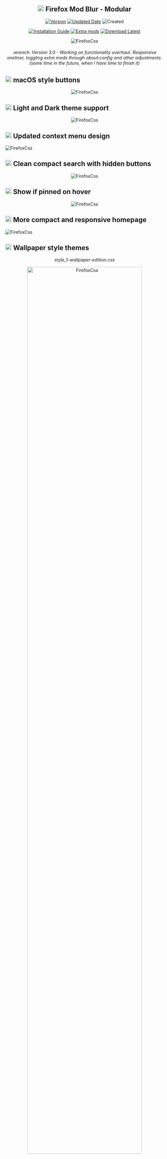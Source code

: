<h2 align="center"><a href="#wrench-installation"><img src="https://user-images.githubusercontent.com/61329159/204102654-0e414196-bea2-4147-9e1e-aeb8b4190893.png" width="20" height="20" /></a> Firefox Mod Blur - Modular</h2>

<p align="center">
<a href="#page_facing_up-other"><img alt="Version" src="https://img.shields.io/badge/Last%20tested%20Firefox-v126.0-blue?style=flat&logo=firefox&logoColor=white"></a>
<a href="#shield-last-updates"><img alt="Updated Date" src="https://img.shields.io/badge/Updated-20/05/2024-blueviolet?style=flat"></a>
<img alt="Created" src="https://img.shields.io/badge/Updated%20since-2020-important?style=flat">
	
<p align="center">
<a href="#wrench-installation"><img alt="Installation Guide" src="https://img.shields.io/badge/Installation%20Guide-informational?style=for-the-badge"></a> 
<a href="#-select-and-add-extra-styles-and-functions"><img alt="Extra mods" src="https://img.shields.io/badge/Extra%20Mods-blueviolet?style=for-the-badge"></a>
<a href="https://github.com/datguypiko/Firefox-Mod-Blur/releases/latest"><img alt="Download Latest" src="https://img.shields.io/badge/Download%20v2.7.8-important?style=for-the-badge"></a>
</p>

<p align="center"> <img alt="FirefoxCss" src="https://i.imgur.com/ChlWHFp.png"> </p>
<h6 align="center"> :wrench: Version 3.0 - Working on functionality overhaul. Responsive oneliner, toggling extra mods through about:config and other adjustments.(some time in the future, when I have time to finish it)   </h6>

## <img src="https://user-images.githubusercontent.com/61329159/197364522-ffdb607c-f634-4ddd-a234-7ccc3833d8b6.png" width="20" height="20" /> macOS style buttons
<p align="center"> <img alt="FirefoxCss" src="https://i.imgur.com/cvBzN61.gif"> </p>

## <img src="https://user-images.githubusercontent.com/61329159/197364522-ffdb607c-f634-4ddd-a234-7ccc3833d8b6.png" width="20" height="20" /> Light and Dark theme support
<p align="center"> <img alt="FirefoxCss" src="https://github.com/datguypiko/Firefox-Mod-Blur/assets/61329159/08099fbc-8b04-4f04-9f57-9b73911fd0c0"> </p>

## <img src="https://user-images.githubusercontent.com/61329159/197364522-ffdb607c-f634-4ddd-a234-7ccc3833d8b6.png" width="20" height="20" /> Updated context menu design
<p align="left"><img alt="FirefoxCss" src="https://i.imgur.com/uG9BgQH.png"></p>

## <img src="https://user-images.githubusercontent.com/61329159/197364522-ffdb607c-f634-4ddd-a234-7ccc3833d8b6.png" width="20" height="20" /> Clean compact search with hidden buttons
<p align="center"><img alt="FirefoxCss" src="https://i.imgur.com/gu3HnMx.gif"></p>

## <img src="https://user-images.githubusercontent.com/61329159/197364522-ffdb607c-f634-4ddd-a234-7ccc3833d8b6.png" width="20" height="20" /> Show if pinned on hover
<p align="center"><img alt="FirefoxCss" src="https://i.imgur.com/Asnafsk.gif"></p>

## <img src="https://user-images.githubusercontent.com/61329159/197364522-ffdb607c-f634-4ddd-a234-7ccc3833d8b6.png" width="20" height="20" /> More compact and responsive homepage
<p align="left"><img alt="FirefoxCss" src="https://i.imgur.com/lhc2Muh.gif"></p>

## <img src="https://user-images.githubusercontent.com/61329159/197364522-ffdb607c-f634-4ddd-a234-7ccc3833d8b6.png" width="20" height="20" /> Wallpaper style themes
<p align="center"><i>style_1-wallpaper-edition.css</i></p>
<p align="center"><img alt="FirefoxCss" src="https://user-images.githubusercontent.com/61329159/204525862-9f92f7f2-ab37-4c98-9b83-8ad3d9166ac1.png" width="85%" height="85%" ></p>

<p align="center"><i>style_2-wallpaper-edition.css</i></p>
<p align="center"><img alt="FirefoxCss" src="https://user-images.githubusercontent.com/61329159/204526429-d1f37832-a98b-4c35-840c-7ccb5e96e9f3.png" width="85%" height="85%" ></p>

<p align="center"><i>style_3-wallpaper-edition.css</i></p>
<p align="center"><img alt="FirefoxCss" src="https://user-images.githubusercontent.com/61329159/204526435-c3431cce-5970-4b88-af73-820d808c6a1a.png" width="85%" height="85%" ></p>
</br>

<h2 align="left"><a href="#wrench-installation"><img src="https://user-images.githubusercontent.com/61329159/204102654-0e414196-bea2-4147-9e1e-aeb8b4190893.png" width="20" height="20" /></a> Select and add extra styles and functions</h2>

<details><summary>Min-max-close buttons style :gear:</summary>
</br>
<i>Select one min-max-close_buttons.css</i>
</br></br>
<i>Left side MacOS style</i><p align="center"><img alt="FirefoxCss" src="https://i.imgur.com/pR78PN5.png"></p>
<i>Right side MacOS style</i><p align="center"><img alt="FirefoxCss" src="https://i.imgur.com/032WjXp.png"></p>
<i>Right side OS</i><p align="center"><img alt="FirefoxCss" src="https://i.imgur.com/uTcbB4p.png"></p>
<i>Left side OS</i><p align="center"><img alt="FirefoxCss" src="https://github.com/datguypiko/Firefox-Mod-Blur/assets/61329159/45180997-9195-48bd-a135-9de65c4a27ac"></p>
<i>Theme default</i><p align="center"><img alt="FirefoxCss" src="https://github.com/datguypiko/Firefox-Mod-Blur/assets/61329159/cddf0baf-0f9e-4467-a47f-77036361999f"></p></details>

<details><summary>Bookmarks bar modifications :gear:</summary>
<i>popout_bookmarks_bar_on_hover.css</i><p align="center"><img alt="FirefoxCss" src="https://i.imgur.com/Hjy8kyU.gif"></p>
<i>remove_folder_icons_from_bookmarks.css</i><p align="center"><img alt="FirefoxCss" src="https://i.imgur.com/xxpKEaP.gif"></p>
<i>bookmarks_bar_same_color_as_toolbar.css</i><p align="center"><img alt="FirefoxCss" src="https://i.imgur.com/a2sjphq.gif"></p>
<i>transparent_bookmarks_bar.css</i><p align="center"><img alt="FirefoxCss" src="https://user-images.githubusercontent.com/61329159/209413186-8fbb75ec-f058-4a74-87bc-61141fe7efea.jpg"></p></details>

<details><summary>Search bar modifications :gear:</summary>
<i>no_search_engines_in_url_bar.css</i><p align="center"><img alt="FirefoxCss" src="https://i.imgur.com/CpZqhQX.gif"></p></details>

<details><summary>Privacy mods :gear:</summary>
<i>privacy_blur_email_in_main_menu.css</i><p align="left"><img alt="FirefoxCss" src="https://i.imgur.com/gE2PVpr.gif"></p>
<i>privacy_blur_email_in_sync_menu.css</i><p align="left"><img alt="FirefoxCss" src="https://i.imgur.com/MJqZ9TW.gif"></p>
<i>privacy_blur_tabs_content.css</i><p align="left"><img alt="FirefoxCss" src="https://i.imgur.com/8RPR1It.gif"></p>
<i>privacy_change_email_text.css</i><p align="left"><img alt="FirefoxCss" src="https://i.imgur.com/uuq06p5.png"></p></details>

<details><summary>Extension menu changes :gear:</summary>
<i>Style 1 - cleaner_extensions_menu.css</i><p align="left"><img alt="FirefoxCss" src="https://github.com/datguypiko/Firefox-Mod-Blur/blob/master/EXTRA%20MODS/Compact%20extensions%20menu/Style%201/preview.gif?raw=true" width="325" height="398"></p>
<i>Style 2 - cleaner_extensions_menu.css</i><p align="left"><img alt="FirefoxCss" src="https://github.com/datguypiko/Firefox-Mod-Blur/blob/master/EXTRA%20MODS/Compact%20extensions%20menu/Style%202/preview.png?raw=true"></p></details>

<details><summary>Icon changes :gear:</summary>
<i>firefox_view_icon_change.css</i><p align="left"><img alt="FirefoxCss" src="https://i.imgur.com/wuA50MP.png"></p>
<i>white_github_icon_in_bookmarks.css</i><p align="left"><img alt="FirefoxCss" src="https://i.imgur.com/XDBkkxj.jpg"></p>
<i>ublock-icon-change.css</i><p align="left"><img alt="FirefoxCss" src="https://i.imgur.com/jkCufVD.jpg"></p></details>

<details><summary>Active tab has static width :gear:</summary>
<i>selected_tabs_static_width.css </i><p align="left"><img alt="FirefoxCss" src="https://github.com/datguypiko/Firefox-Mod-Blur/assets/61329159/4dc26c78-6714-43f8-bfb5-17a0dab3b920"></p></details>

<details><summary>Colored sound playing tab :gear:</summary>
<i>colored_soundplaying_tab.css </i><p align="left"><img alt="FirefoxCss" src="https://github.com/datguypiko/Firefox-Mod-Blur/assets/61329159/8963e4fb-491f-440f-84c1-ec1629da4074"></p></details>

<details><summary>Hide List all tabs button :gear:</summary>
<i>hide_list-all-tabs_button.css [Shows when tabs overflow]</i><p align="center"><img alt="FirefoxCss" src="https://i.imgur.com/M669iGJ.gif"></p></details>

<details><summary>Restore icons in main menu :gear:</summary>
<i>icons_in_main_menu.css (<a href="https://github.com/MrOtherGuy/firefox-csshacks/tree/master/chrome/iconized_main_menu.css">source</a>)</i>
<p align="left"><img alt="FirefoxCss" width="196" height="439" src="https://i.imgur.com/s9eV36k.png"></p></details>

<details><summary>Remove title text from homepage shortcuts :gear:</summary>
<p align="center"><i>remove_homepage_shortcut_title_text.css</i></p>
<p align="center"><img alt="FirefoxCss" width="85%" height="85%" src="https://user-images.githubusercontent.com/61329159/206245239-47c63da4-3945-4d82-9c2e-10dda01957da.png"></p></details>

<details><summary>Circular homepage shortcuts :gear:</summary>
<p align="center"><i>circular_homepage_shortcuts.css</i></p>
<p align="center"><img alt="FirefoxCss" width="85%" height="85%" src="https://user-images.githubusercontent.com/61329159/206245889-17439603-1239-4853-b7a8-7e6fd234f90e.png"></p></details>

<details><summary>Spill style theme :hammer:</summary>
<p align="center"><i>spill-style-part1-file.css and spill-style-part2-file.css</i></p>
<p align="center"><img alt="FirefoxCss" src="https://user-images.githubusercontent.com/61329159/219373252-a9cc81cb-1307-4899-a019-3c70c1e26b5c.png"></p>
<p align="center"><img alt="FirefoxCss" src="https://user-images.githubusercontent.com/61329159/219373265-a0cff784-95cc-4000-9567-06c8babf214b.png"></p></details>

<details><summary>Acrylic MicaForEveryone :hammer:</summary>
<p align="center"><i>acrylic_micaforeveryone.css</i></p>
<p align="center"><img alt="FirefoxCss" src="https://i.imgur.com/NJVXlAl.png"></p></details>

###### and [more](https://github.com/datguypiko/Firefox-Mod-Blur/tree/master/EXTRA%20MODS)..

<h2>:wrench: Installation</h2>

> [!IMPORTANT]
> ##### 1. In `about:config` set `toolkit.legacyUserProfileCustomizations.stylesheets` to "True" for your custom themes to work.
> ##### 2. Download latest or your preferred firefox version [.zip file](https://github.com/datguypiko/Firefox-Mod-Blur/releases/latest). 
> ##### 3. You can find your profile folder by writing `about:support` in URL bar and using `Open folder` in `Profile folder` section.
> ##### 4. Put `userChrome.css`, `userContent.css`, `ASSETS`  in chrome folder (create `chrome` folder inside your main profile folder if it doesnt exist).
> ##### 5. Put any selected extra `.css` modification files (not folders) from `EXTRA MODS` to inside of your `chrome` folder.
> ##### 6. File Structure (required files/folders marked with *):
>
>	 :open_file_folder: `...` `/` `your profile` `/` `chrome` `/` `userChrome.css *`
>
>	 :open_file_folder: `...` `/` `your profile` `/` `chrome` `/` `userContent.css *`
>
>	 :open_file_folder: `...` `/` `your profile` `/` `chrome` `/` `ASSETS *` `/`
>	
>	 :open_file_folder: `...` `/` `your profile` `/` `chrome` `/` `[extra modification file].css`


> [!TIP]
> <details><summary>How to Toggle between <code>Light</code> and <code>Dark</code> theme:</summary>
> </br> There are two settings to change in firefox (pictures below). </br>
>
> - Setting both to auto makes it adapt to your operating system theme.
> - Setting Theme(2) to <code>Light</code> or <code>Dark</code> will force it no matter of Operating System colors.
> - Best to leave Website Appearance(1) settings set to auto and just Change to preferred Theme(2). </br>
>
> 1. Website appearance (changes new tab and websites colors)
> ![image](https://github.com/datguypiko/Firefox-Mod-Blur/assets/61329159/a5f6726e-6bc0-4237-a770-b60ffb144c95)
> 2. Theme (changes toolbar and browser text colors, also sets text colors to new tab page).
> ![image](https://github.com/datguypiko/Firefox-Mod-Blur/assets/61329159/76ddf071-7a20-46fa-a029-fc28f96862a9)
> </details>
> <details><summary>I use firefox integrated Flexible space for spacing:</summary>
>
> ![image](https://github.com/datguypiko/Firefox-Mod-Blur/assets/61329159/8598344a-dbf6-456e-bdd3-b5abe5a8abcd)
> </details>


</br>

<h2>:wrench: Easy Installation Script by Alan-Kuan </h2>

Download https://github.com/Alan-Kuan/Firefox-Mod-Blur

Installation Instructions https://github.com/Alan-Kuan/Firefox-Mod-Blur#page_with_curl-installer-script

</br>

<h2>:wrench: MicaForEveryone Installation</h2>

> [!Warning]
> ##### DEPRECATED WITH FIREFOX v117 and up
> ##### To continue using MicaForEveryone you can use Firefox v115 ESR - Extended Support Release version which will be supported and have security updates for at least a year. You can install ESR version to separate folder so you are able continue using both versions. I haven't tested that version so there could be some minor issues. https://www.mozilla.org/en-US/firefox/all/#product-desktop-esr. I recommend using my older version files. [Maybe something like v115.x - v117.x should work fine.](https://github.com/datguypiko/Firefox-Mod-Blur/releases).
 
1. Download the portable or installation file from [github.com/MicaForEveryone](https://github.com/MicaForEveryone/MicaForEveryone/releases).
2. Install the extra files it asks you to install. And run the program.
3. At the bottom left corner press `Add Rule` -> `Add Process Rule`, type `firefox` -> `add`.
4. On the left panel select and open `firefox` section. Change Mica to `Acrylic` for better blur effect. 
5. Dont forget to download my css file `acrylic_micaforeveryone.css` from `EXTRA THEMES` and  put it inside `Chrome` folder (and base files from Installation guide above).
6. Remove and dont use any other min-max-close window button files.
7. Expermental:warning: In MicaForEveryone settings `firefox` section enable `Blur Behind` so when the window is not active it will still be blurred. 

<details><summary><h2>:shield: Last Updates</h2></summary>

<img alt="GitHub last commit" src="https://img.shields.io/github/last-commit/datguypiko/Firefox-Mod-Blur"> <a href="https://github.com/datguypiko/Firefox-Mod-Blur/issues"><img alt="GitHub issues" src="https://img.shields.io/github/issues/datguypiko/Firefox-Mod-Blur?color=yellow&logo=github&logoColor=white"> </a>

`v2.7.4` - `22/12/2023` - Tested on Firefox v121.0 
- Fix Linux context menu buttons (recent).
![292553441-2d194c5d-56ad-477e-9a1e-997dcf70f539](https://github.com/datguypiko/Firefox-Mod-Blur/assets/61329159/df88c39d-2a3f-41fb-8a34-3406d95d7006)
- Context menu back and forward buttons now dimmed when not active (recent).

`v2.7.3` - `22/12/2023` - Tested on Firefox v121.0 
- Fix min/max/close buttons for Firefox beta, nightly (recent).
- Fix buttons size in context menu. Issue since Firefox v121 update (recent).
![image](https://github.com/datguypiko/Firefox-Mod-Blur/assets/61329159/d1202c22-f157-4682-9393-d65988faacf9)
- Change/fix background color of active search link (recent).
![image](https://github.com/datguypiko/Firefox-Mod-Blur/assets/61329159/e307408d-58c7-48cc-9c57-ee390dda0c1a)
- Updated "icons_in_main_menu.css" mod (Nov 2, 2023).
- Remove/Fix border from "Spill Theme" mod (fixed on Nov 19, 2023).
- Added support for "privacy_change_email_text.css" mod to work with Icons in main menu (Dec 4, 2023).

`v2.7.2` - `24/10/2023` - Tested on Firefox v119.0 
- Fix Tabs Background color for Firefox v119.0 update.
- New extra mod added - [show_searchbar_dots_only_on_hover.css](https://github.com/datguypiko/Firefox-Mod-Blur/tree/master/EXTRA%20MODS/Search%20Bar%20Mods/Search%20box%20-%20dots%20show%20only%20on%20hover).
![preview](https://github.com/datguypiko/Firefox-Mod-Blur/assets/61329159/648256b8-f471-4ae1-9582-7fad782bac21)
- Search box Dots position fix when translation button is active.
- Extra Mods folder restructure.

`v2.7.1` - `07/09/2023` - Tested on Firefox v117.0 
- Made Back and Forward icons a bit smaller to be more inline with other buttons.
- New extra mod added - [align search text to the left side](https://github.com/datguypiko/Firefox-Mod-Blur/tree/master/EXTRA%20MODS/Search%20text%20aligned%20left%20side) `searchbox_text_align_left.css`.
- New extra mod added - [tabs take full bar width](https://github.com/datguypiko/Firefox-Mod-Blur/tree/master/EXTRA%20MODS/Full%20Width%20Tabs)  `tabs_take_full_bar_width.css`.
![preview](https://github.com/datguypiko/Firefox-Mod-Blur/assets/61329159/6d115b38-6ed8-40af-bb48-c1ec67392012)


`v2.7` `30/08/2023`  Tested on Firefox v117.0.0
- Fix button icon colors for Firefox v117.x
- Fix window control buttons positioning for Firefox v117.x 
- Added [new extra modification file](https://github.com/datguypiko/Firefox-Mod-Blur/tree/master/EXTRA%20MODS/Tabs%20Separator) `Tabs Separator`. Can be used with transparent tabs background mod.

![Screenshot 2023-08-30 014146](https://github.com/datguypiko/Firefox-Mod-Blur/assets/61329159/a289f5af-8dd9-4a1c-96c5-643493864425)

![image](https://github.com/datguypiko/Firefox-Mod-Blur/assets/61329159/6d51d37a-5739-4e17-a4d5-e03cba87970b)

- MicaForEveryone no longer works with Firefox v117 and above. [Read for more information](https://github.com/datguypiko/Firefox-Mod-Blur#wrench-micaforeveryone-installation).
- Color changes to Customize Toolbar window:

![firefox_2F08gSeXJY](https://github.com/datguypiko/Firefox-Mod-Blur/assets/61329159/9d331d53-73f1-4a7b-817e-63fbb54644de)

`v2.6.6` `19/08/2023`  Tested on Firefox v116.0.3
- Some minor changes to tabs.  Disabled selected tab width increase in specific condition because of weird transition animation. Still works in overflow and normally when tabs aren't taking full toolbar.
- Updated the [static tab extra mod](https://github.com/datguypiko/Firefox-Mod-Blur/tree/master/EXTRA%20MODS/Tabs%20-%20selected%20tabs%20static%20width) `selected_tabs_static_width.css` to work with latest changes.

`v2.6.5` `13/08/2023`  Tested on Firefox v116.0.2
- Context menu fixes for Linux white theme.
- Fix context menu duplicated separators for Linux. 

`v2.6.4` `07/08/2023` Tested on Firefox v116.0.1
- Selected tabs increase width by default now (use static mod file to disable it).
![preview](https://github.com/datguypiko/Firefox-Mod-Blur/assets/61329159/38af3b0c-cf10-4781-aa95-c116cbf8b8a1)
- Added new modification file `transparent_tabs_bg_color.css`.
![previezzw](https://github.com/datguypiko/Firefox-Mod-Blur/assets/61329159/ff76f9cb-ec42-4396-8d41-a04276c7f1cc)
- Added new modification file `reversed_tabs_bg_color.css`.
![previesw](https://github.com/datguypiko/Firefox-Mod-Blur/assets/61329159/62535301-fcf3-4164-a041-4beab30dd4b6)
- Added new modification file `selected_tabs_static_width.css`.
![preview](https://github.com/datguypiko/Firefox-Mod-Blur/assets/61329159/ff016655-e95f-4d59-8800-9fa43dc7c7d8)
- Shadow for tabs now showed correctly.
- Change tab color for micaforeveryone theme. 

### Tested on Firefox v116.0.1
`v2.6.3` `07/08/2023` 
- Fix context menu for firefox v116.x
![image](https://github.com/datguypiko/Firefox-Mod-Blur/assets/61329159/c7f0ccf1-a210-4c69-927e-06bc158f1dba)

`v2.6.2` `06/08/2023` 
- Show security button in URL box correctly when website isn't secure. 
![image](https://github.com/datguypiko/Firefox-Mod-Blur/assets/61329159/6e27b833-3893-483b-813a-852981d8f737)
- Sidebar background color change.
- Fix space between pinned tabs and non-pinned tabs for Firefox 116.x
![image](https://github.com/datguypiko/Firefox-Mod-Blur/assets/61329159/7e3885e4-0ee7-4669-894e-1ced05a4be0d)
- Add support for extra mod file "[pinned_tabs_no_bg_color.css](https://github.com/datguypiko/Firefox-Mod-Blur/tree/master/EXTRA%20MODS/Pinned%20Tabs%20Have%20no%20background%20color)". No copy pasting code required anymore.
- Keyboard navigation fixes when selecting shortcuts in new-tab/homepage.


### Tested on Firefox v115.0.2
`v2.6.1` `28/07/2023` 
- Change search bar border on Light Theme.
- Fix New Tab (home) page colors for Light Wallpaper Style Theme.
- Fix Breakout search from moving up when opened.

`v2.6` `27/07/2023` 
- Added extra mod file to change menu icon to firefox logo.  [menu_icon_change_to_firefox.css](https://github.com/datguypiko/Firefox-Mod-Blur/tree/master/EXTRA%20MODS/Icon%20mods).
- Permission Notification icon in url bar now showed correctly and isnt hidden until you block or allow specified permissions.
- Light theme support added. <a href="https://github.com/datguypiko/Firefox-Mod-Blur#wrench-installation">Read installation </a> how to toggle between dark and light.

<img src="https://github.com/datguypiko/Firefox-Mod-Blur/assets/61329159/989c0a8d-ae54-48e5-8fc3-f1c4b64b4d93" width="468" height="293" />

- Added Light theme support to MicaForEveryone theme.

<img src="https://github.com/datguypiko/Firefox-Mod-Blur/assets/61329159/953ccd00-558c-4fd7-a692-6a5fd3dd79e4" width="466.5" height="290.5" />

- Search, Menu and Private window button icon changed.
![image](https://github.com/datguypiko/Firefox-Mod-Blur/assets/61329159/ad3cd128-1ad8-4e1b-9bde-d7c8ecc03a4d)![image](https://github.com/datguypiko/Firefox-Mod-Blur/assets/61329159/d80e1a59-fae5-42a3-b123-345bd5331855)![image](https://github.com/datguypiko/Firefox-Mod-Blur/assets/61329159/70c7c92f-5334-4c72-b845-9e2ded0b6dc5)

### Tested on Firefox v115.0.1
`v2.5.1` `13/07/2023` 
- Fix Search Bar dots positioning on linux.
- Changed design of dots specifically for linux.
- Changed opening animation of url bar buttons.
- Some code clean up and restructure.

### Tested on Firefox v115.0.1
`v2.5` `11/07/2023` 
- CTRL+F Search bar color changes.
![image](https://github.com/datguypiko/Firefox-Mod-Blur/assets/61329159/3d08dde7-5125-4845-b0ce-3b58e03b1292)
- Bottom left URL status panel color and border radius changes.
![image](https://github.com/datguypiko/Firefox-Mod-Blur/assets/61329159/a819633e-3bcc-4d56-8d1c-7d23cf014098)
- Decreased pinned tabs Padding.
- Added new mod to remove background color from pinned tabs.
![image](https://github.com/datguypiko/Firefox-Mod-Blur/assets/61329159/04b6bc22-672c-41d8-ac87-f0cfd96b9c95)

- Revamped URL search bar buttons behavior.
-- All buttons are now hidden. 
-- Added dots for visual representation. Left on by default for touch screen devices, have no way to test it.
-- Changed animations for how buttons close.
-- Hidden on new tab/homepage.
-- Almost all Permissions are hidden by default visually. Just Press on permissions button to show blocked and allowed ones.
-- Now less space wasted and more compact with long links and when resizing window.
-- Will add extra modification later that makes dots hidden until search bar is hovered.
![Screenshot 2023-07-11 224030](https://github.com/datguypiko/Firefox-Mod-Blur/assets/61329159/42a46566-1252-46df-996e-3a432592044b)

`08/07/2023` `-` `v2.4.3` `Firefox v115.0.1`
- New firefox update broke extensions menu again. Fixed padding and size for both extra mod styles.
Only need to replace the cleaner_extensions_menu.css file if you are using the extra modification.
 
`06/06/2023` `-` `v2.4.2` `Firefox v114.0`
- New update changed extension menu. Fix icon positioning for style 2 "cleaner_extensions_menu.css" extra mod.	
	
`22/05/2023` `-` `v2.4.1` `Firefox v113.x`
- Linux tested on Fedora GNOME and Mint Cinnamon.
- Fixes on linux for context menus.
- Fixes on linux for control buttons. Still need to manually change distance depending on how many buttons there are `--firefoxcss-control-buttons-margin` on line `44` in userChrome.css
- Linux fixes for [Min-max-close window buttons](https://github.com/datguypiko/Firefox-Mod-Blur/tree/master/EXTRA%20MODS/Min-max-close%20window%20buttons)  extra mods. Still need to manually change distance  depending on how many buttons there are `--firefoxcss-control-buttons-margin` on line `44` in userChrome.css.	
	
`09/05/2023` `-` `v2.4` `Firefox v113.x`
- Fixed positioning of elements after some "-moz" attributes no longer used by firefox from v113.x.
- When moving with tab or arrows in search now shows hover background color correctly.
- Changed default min-max-close window control buttons to be on the right side. Lowered padding between buttons. Fixed order in v113.x.
- Fixed Window control buttons increasing height of tab bar when firefox window made smaller. Was only the problem with default buttons.
- Added an option for window controls mods to have menu bottons on the right or on the left side.
- Fix separator color in context menu.
- "Cleaner extension menu" mod fixes. It automatically adjusts the width if number of extensions below the number of icons set in a row which default is 3.
- Top toolbar more compact with height lowered by 4 pixels.
- Other minor changes.
	
`01/04/2023` `-` `v2.3.2` `Firefox v111.x`
- Fixed "clean extension menu" mod so there is no empty space anymore no matter of how many extensions you have set in a row. If you have less than the number set (default 3) the width will adjust automatically. Now the default file doesnt have the separator line anymore.

`26/03/2023` `-` `v2.3.1` `Firefox v111.x`
- Fixed and Reworked extension menu to use grid instead of flexbox, no width change required anymore. Now change "--firefoxcss-number-of-extensions-in-a-row" value to wanted extensions icon count in a row.

`25/03/2023` `-` `v2.3` `Firefox v111.x`
- When moving with tab or arrows in search now shows hover background color correctly.
- Fix separator color in context menu for v111.x

`20/01/2023` `-` `v2.3` Added extensions menu modifications for firefox v109.0.0; Merged some code lines and renamed extensions for cleaner code.
  
`14/12/2022` `-` `v2.2.1` Fix url bar icon size for firefox v108.0.0
  
`08/12/2022` `-` `v2.2` 
  
   - Circular homepage shortcuts - extra mod.
    
   - Give more width to active tab - extra mod.
    
   - Autohide tab and bookmarks bars - extra mod.
    
   - Search bar no border - extra mod.
    
   - Search bar transparent background - extra mod.
    
   - Fix padding for homepage shortcuts in wallpaper theme using no text mod.
  
 `29/11/2022` `-` `v2.1` Added wallpaper style themes with 3 choices. Fixed Tab closing glitch. Fixeed spilled theme wallpaper file wrong destination folder. Fixed micaForEveryone support for Firefox Nightly after new update. Changed colors of sound/audio button in tabs. Other few minor fixes.
 
 `26/11/2022` `-` `v2.0` Reworked theme files, structure and added new things with more options.

 `20/07/2022` `-` Changed wallpaper on a blank loading screen to a solid dark color for the "userContent-WallpaperEdition".

 `19/07/2022` `-` Added new theme with background wallpaper and blur effect. 

 `10/06/2022` `-` Fixed padding in fullscreen after recent version changes.

 `14/05/2022` `-` Fixed after an update broken popup menu background color for 100.x versions of firefox.

 `13/02/2022` `-` Added new optional file for default size scrollbar. The color stays dark. Works best with new Windows 11 scrollbar. Use "userContent-Windows11_DefaultSizeScrollbar.css" file and rename it to "userContent.css".
	
</details>

<details><summary><h2>:page_facing_up: Other</h2></summary>
	
> Old version files backup: https://github.com/datguypiko/Firefox-old-files-backup

</details>

<details><summary><h2>:page_facing_up: Sources</h2></summary>

> Source for Backdrop filter: [`https://www.reddit.com/r/FirefoxCSS/comments/ddi4dc/testing_the_backdropfilter_in_the_url_dropdown/`](https://www.reddit.com/r/FirefoxCSS/comments/ddi4dc/testing_the_backdropfilter_in_the_url_dropdown/)
	
> <i>icons_in_main_menu.css (<a href="https://github.com/MrOtherGuy/firefox-csshacks/tree/master/chrome/iconized_main_menu.css">source</a>)</i>	

</details>

